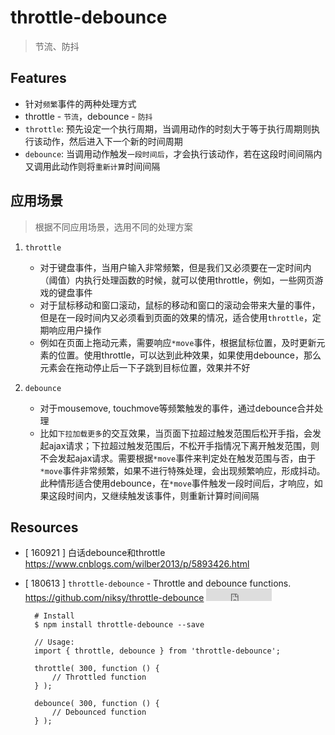# throttle-debounce

> 节流、防抖


## Features

* 针对`频繁`事件的两种处理方式
* throttle - `节流`，debounce - `防抖`
* `throttle`: 预先设定一个执行周期，当调用动作的时刻大于等于执行周期则执行该动作，然后进入下一个新的时间周期
* `debounce`: 当调用动作触发`一段时间后`，才会执行该动作，若在这段时间间隔内又调用此动作则将`重新计算`时间间隔


## 应用场景

> 根据不同应用场景，选用不同的处理方案

1. `throttle`
    * 对于键盘事件，当用户输入非常频繁，但是我们又必须要在一定时间内（阈值）内执行处理函数的时候，就可以使用throttle，例如，一些网页游戏的键盘事件
    * 对于鼠标移动和窗口滚动，鼠标的移动和窗口的滚动会带来大量的事件，但是在一段时间内又必须看到页面的效果的情况，适合使用`throttle`，定期响应用户操作
    * 例如在页面上拖动元素，需要响应`*move`事件，根据鼠标位置，及时更新元素的位置。使用throttle，可以达到此种效果，如果使用debounce，那么元素会在拖动停止后一下子跳到目标位置，效果并不好

2. `debounce`
    * 对于mousemove, touchmove等频繁触发的事件，通过debounce合并处理
    * 比如`下拉加载更多`的交互效果，当页面下拉超过触发范围后松开手指，会发起ajax请求；下拉超过触发范围后，不松开手指情况下离开触发范围，则不会发起ajax请求。需要根据`*move`事件来判定处在触发范围与否，由于`*move`事件非常频繁，如果不进行特殊处理，会出现频繁响应，形成抖动。此种情形适合使用debounce，在`*move`事件触发一段时间后，才响应，如果这段时间内，又继续触发该事件，则重新计算时间间隔



## Resources

* [ 160921 ] 白话debounce和throttle <https://www.cnblogs.com/wilber2013/p/5893426.html>
* [ 180613 ] `throttle-debounce` - Throttle and debounce functions. <https://github.com/niksy/throttle-debounce> <iframe src="http://258i.com/gbtn.html?user=niksy&repo=throttle-debounce&type=star&count=true" frameborder="0" scrolling="0" width="105px" height="20px"></iframe>

        # Install
        $ npm install throttle-debounce --save

        // Usage:
        import { throttle, debounce } from 'throttle-debounce';

        throttle( 300, function () {
            // Throttled function
        } );

        debounce( 300, function () {
            // Debounced function
        } );



